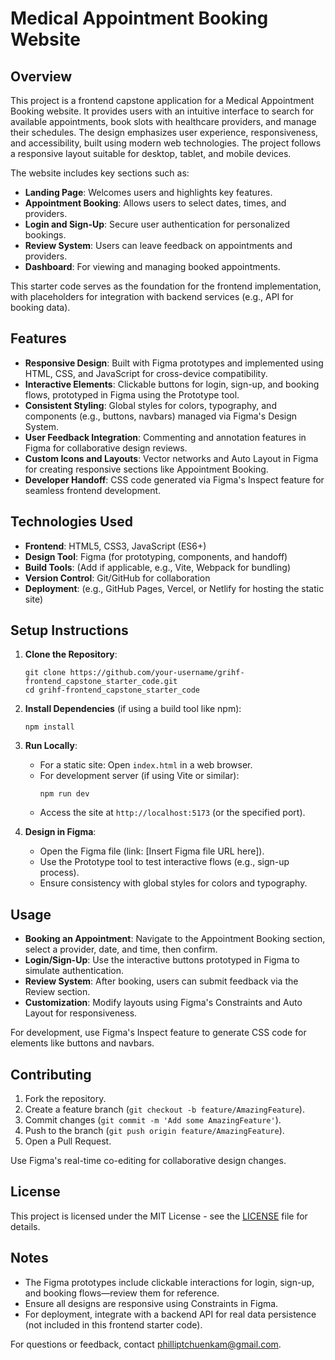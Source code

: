 # Medical Appointment Booking Website

## Overview

This project is a frontend capstone application for a Medical Appointment Booking website. It provides users with an intuitive interface to search for available appointments, book slots with healthcare providers, and manage their schedules. The design emphasizes user experience, responsiveness, and accessibility, built using modern web technologies. The project follows a responsive layout suitable for desktop, tablet, and mobile devices.

The website includes key sections such as:
- **Landing Page**: Welcomes users and highlights key features.
- **Appointment Booking**: Allows users to select dates, times, and providers.
- **Login and Sign-Up**: Secure user authentication for personalized bookings.
- **Review System**: Users can leave feedback on appointments and providers.
- **Dashboard**: For viewing and managing booked appointments.

This starter code serves as the foundation for the frontend implementation, with placeholders for integration with backend services (e.g., API for booking data).

## Features

- **Responsive Design**: Built with Figma prototypes and implemented using HTML, CSS, and JavaScript for cross-device compatibility.
- **Interactive Elements**: Clickable buttons for login, sign-up, and booking flows, prototyped in Figma using the Prototype tool.
- **Consistent Styling**: Global styles for colors, typography, and components (e.g., buttons, navbars) managed via Figma's Design System.
- **User Feedback Integration**: Commenting and annotation features in Figma for collaborative design reviews.
- **Custom Icons and Layouts**: Vector networks and Auto Layout in Figma for creating responsive sections like Appointment Booking.
- **Developer Handoff**: CSS code generated via Figma's Inspect feature for seamless frontend development.

## Technologies Used

- **Frontend**: HTML5, CSS3, JavaScript (ES6+)
- **Design Tool**: Figma (for prototyping, components, and handoff)
- **Build Tools**: (Add if applicable, e.g., Vite, Webpack for bundling)
- **Version Control**: Git/GitHub for collaboration
- **Deployment**: (e.g., GitHub Pages, Vercel, or Netlify for hosting the static site)

## Setup Instructions

1. **Clone the Repository**:
   ```
   git clone https://github.com/your-username/grihf-frontend_capstone_starter_code.git
   cd grihf-frontend_capstone_starter_code
   ```

2. **Install Dependencies** (if using a build tool like npm):
   ```
   npm install
   ```

3. **Run Locally**:
   - For a static site: Open `index.html` in a web browser.
   - For development server (if using Vite or similar):
     ```
     npm run dev
     ```
   - Access the site at `http://localhost:5173` (or the specified port).

4. **Design in Figma**:
   - Open the Figma file (link: [Insert Figma file URL here]).
   - Use the Prototype tool to test interactive flows (e.g., sign-up process).
   - Ensure consistency with global styles for colors and typography.

## Usage

- **Booking an Appointment**: Navigate to the Appointment Booking section, select a provider, date, and time, then confirm.
- **Login/Sign-Up**: Use the interactive buttons prototyped in Figma to simulate authentication.
- **Review System**: After booking, users can submit feedback via the Review section.
- **Customization**: Modify layouts using Figma's Constraints and Auto Layout for responsiveness.

For development, use Figma's Inspect feature to generate CSS code for elements like buttons and navbars.

## Contributing

1. Fork the repository.
2. Create a feature branch (`git checkout -b feature/AmazingFeature`).
3. Commit changes (`git commit -m 'Add some AmazingFeature'`).
4. Push to the branch (`git push origin feature/AmazingFeature`).
5. Open a Pull Request.

Use Figma's real-time co-editing for collaborative design changes.

## License

This project is licensed under the MIT License - see the [LICENSE](LICENSE) file for details.

## Notes

- The Figma prototypes include clickable interactions for login, sign-up, and booking flows—review them for reference.
- Ensure all designs are responsive using Constraints in Figma.
- For deployment, integrate with a backend API for real data persistence (not included in this frontend starter code).

For questions or feedback, contact philliptchuenkam@gmail.com.